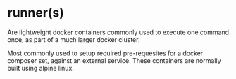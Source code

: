 # runner(s)

Are lightweight docker containers commonly used to execute one command once, as part of a much larger docker cluster.

Most commonly used to setup required pre-requesites for a docker composer set, against an external service.
These containers are normally built using alpine linux.